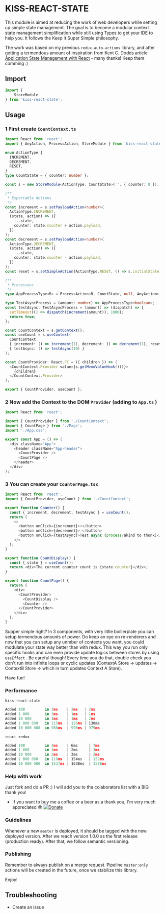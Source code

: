 # KISS-REACT-STATE

<!-- STORY -->

This module is aimed at reducing the work of web developers while setting up simple state management. The goal is to become a modular context state management simplification while still using Types to get your IDE to help you.
It follows the Keep It Super Simple philosophy.

The work was based on my previous `redux-auto-actions` library, and after getting a termendous amount of inspiration from Kent C. Dodds article [Application State Management with React](https://kentcdodds.com/blog/application-state-management-with-react) - many thanks! Keep them comming :)

## Import

```js
import {
    StoreModule
} from 'kiss-react-state';
```

## Usage

### 1 First create `CountContext.ts`

```ts
import React from 'react';
import { AnyAction, ProcessAction, StoreModule } from 'kiss-react-state';

enum ActionType {
  INCREMENT,
  DECREMENT,
  RESET,
}
type CountState = { counter: number };

const s = new StoreModule<ActionType, CountState>('', { counter: 0 });

/**
 * Exportable Actions
 */
const increment = s.setPayloadAction<number>(
  ActionType.INCREMENT,
  (state, action) => ({
    ...state,
    counter: state.counter + action.payload,
  })
);
const decrement = s.setPayloadAction<number>(
  ActionType.DECREMENT,
  (state, action) => ({
    ...state,
    counter: state.counter - action.payload,
  })
);
const reset = s.setSimpleAction(ActionType.RESET, () => s.initialState);

/**
 * Processees
 */
type AppProcessType<R> = ProcessAction<R, CountState, null, AnyAction>;

type TestAsyncProcess = (amount: number) => AppProcessType<boolean>;
const testAsync: TestAsyncProcess = (amount) => (dispatch) => {
  setTimeout(() => dispatch(increment(amount)), 1000);
  return true;
};

const CountContext = s.getContext();
const useCount = s.useContext(
  CountContext,
  { increment: () => increment(1), decrement: () => decrement(1), reset },
  { testAsync: () => testAsync(10) }
);

const CountProvider: React.FC = ({ children }) => (
  <CountContext.Provider value={s.getMemoValueHook()()}>
    {children}
  </CountContext.Provider>
);

export { CountProvider, useCount };
```

### 2 Now add the Context to the DOM `Provider` (adding to `App.ts` )

```ts
import React from 'react';

import { CountProvider } from './CountContext';
import { CountPage } from './Page';
import './App.css';

export const App = () => (
  <div className="App">
    <header className="App-header">
      <CountProvider />
      <CountPage />
    </header>
  </div>
);
```

### 3 You can create your `CounterPage.tsx`

```ts
import React from 'react';
import { CountProvider, useCount } from './CountContext';

export function Counter() {
  const { increment, decrement, testAsync } = useCount();
  return (
    <>
      <button onClick={increment}>+</button>
      <button onClick={decrement}>-</button>
      <button onClick={testAsync}>Test async (process/akind to thunk)</button>
    </>
  );
}

export function CountDisplay() {
  const { state } = useCount();
  return <div>The current counter count is {state.counter}</div>;
}

export function CountPage() {
  return (
    <div>
      <CountProvider>
        <CountDisplay />
        <Counter />
      </CountProvider>
    </div>
  );
}
```

Supper simple right? In 3 components, with very little boillerplate you can setup termendous amounts of power. Do keep an eye on re-renderers and now that you can setup any unmber of contexts you want, you could modulate your state way better than with redux. This way you run only specific hooks and can even provide update logics between stores by using `useEffect` . Be careful though! Every time you do that, double check you don't run into infinite loops or cyclic updates (ContextA Store -> updates -> ContextB Store -> which in turn updates Context A Store).

Have fun!

### Performance

 `kiss-react-state`

```TypeScript
Added 100         in 3ms    | 3ms   | 2ms
Added 1 000       in 3ms    | 1ms   | 1ms
Added 10 000      in 1ms    | 1ms   | 2ms
Added 1 000 000   in 115ms  | 126ms | 130ms
Added 10 000 000  in 988ms  | 996ms | 979ms
```

 `react-redux`

```TypeScript
Added 100         in 4ms    | 6ms     | 7ms
Added 1 000       in 1ms    | 2ms     | 3ms
Added 10 000      in 2ms    | 3ms     | 2ms
Added 1 000 000   in 116ms  | 154ms   | 152ms
Added 10 000 000  in 1537ms | 1638ms  | 1588ms
```

### Help with work

Just fork and do a PR :) I will add you to the colaborators list with a BIG thank you!

* If you want to buy me a coffee or a beer as a thank you, I'm very much appreciated :stuck_out_tongue_winking_eye: [![Donate](https://www.paypalobjects.com/en_US/i/btn/btn_donateCC_LG.gif)](https://www.paypal.com/cgi-bin/webscr?cmd=_s-xclick&hosted_button_id=D3J2WXTXLAWK8&source=url)

### Guidelines

Whenever a new `master` is deployed, it should be tagged with the new deployed version.
After we reach version 1.0.0 as the first release (production ready). After that, we follow semantic versioning.

### Publishing

Remember to always publish on a merge request. Pipeline `master:only` actions will be created in the future, once we stabilize this library.

Enjoy!

## Troubleshooting

* Create an issue
